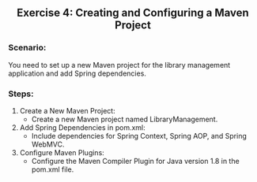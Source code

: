 <h2 align="center">Exercise 4: Creating and Configuring a Maven Project</h2>

### Scenario: 
You need to set up a new Maven project for the library management application and add Spring dependencies.


### Steps:
1.	Create a New Maven Project:
    - Create a new Maven project named LibraryManagement.
2.	Add Spring Dependencies in pom.xml:
    - Include dependencies for Spring Context, Spring AOP, and Spring WebMVC.
3.	Configure Maven Plugins:
    - Configure the Maven Compiler Plugin for Java version 1.8 in the pom.xml file.



